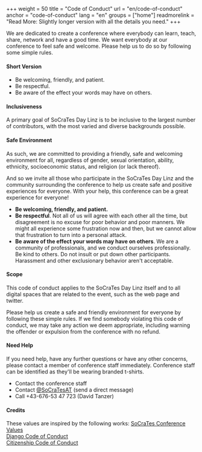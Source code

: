 +++
weight = 50
title = "Code of Conduct"
url = "en/code-of-conduct"
anchor = "code-of-conduct"
lang = "en"
groups = ["home"]
readmorelink = "Read More: Slightly longer version with all the details you need."
+++

We are dedicated to create a conference where everybody can learn, teach, share, network and have a 
good time. We want everybody at our conference to feel safe and welcome. Please help us to do so by 
following some simple rules.

#### Short Version

* Be welcoming, friendly, and patient.
* Be respectful.
* Be aware of the effect your words may have on others.

<!--more-->
#### Inclusiveness
A primary goal of SoCraTes Day Linz is to be inclusive to the largest number of contributors, with the most 
varied and diverse backgrounds possible.

#### Safe Environment
As such, we are committed to providing a friendly, safe and welcoming environment for all, regardless of gender, 
sexual orientation, ability, ethnicity, socioeconomic status, and religion (or lack thereof).

And so we invite all those who participate in the SoCraTes Day Linz and the community surrounding the conference 
to help us create safe and positive experiences for everyone. With your help, this conference can be a great
experience for everyone!

* **Be welcoming, friendly, and patient.**
* **Be respectful**. Not all of us will agree with each other all the time, but disagreement is no excuse for poor behavior and poor manners. We might all experience some frustration now and then, but we cannot allow that frustration to turn into a personal attack.
* **Be aware of the effect your words may have on others**. We are a community of professionals, and we conduct ourselves professionally. Be kind to others. Do not insult or put down other participants. Harassment and other exclusionary behavior aren't acceptable.

#### Scope
This code of conduct applies to the SoCraTes Day Linz itself and to all digital spaces that are related to the event, such as the web page and twitter.

Please help us create a safe and friendly environment for everyone by following these simple rules. If we find somebody violating this code of conduct, we may take any action we deem
appropriate, including warning the offender or expulsion from the conference with no refund.

#### Need Help

If you need help, have any further questions or have any other concerns, please contact a member of conference staff immediately. Conference staff
can be identified as they'll be wearing branded t-shirts.

* Contact the conference staff
* Contact <a href="https://twitter.com/SoCraTesAT">@SoCraTesAT</a> (send a direct message)
* Call +43-676-53 47 723 (David Tanzer) 

#### Credits
These values are inspired by the following works: 
<a href="https://www.socrates-conference.de/values.html">SoCraTes Conference Values</a>  
<a href="https://www.djangoproject.com/conduct/">Django Code of Conduct</a>  
<a href="http://citizencodeofconduct.org/">Citizenship Code of Conduct</a>
